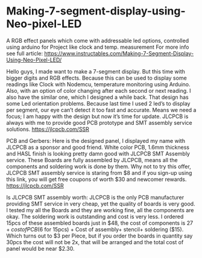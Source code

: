 # Making-7-segment-display-using-Neo-pixel-LED
A RGB effect panels which come with addressable led options, controlled using arduino for Project like clock and temp. measurement
For more info see full article: https://www.instructables.com/Making-7-Segment-Display-Using-Neo-Pixel-LED/

Hello guys, I made want to make a 7-segment display. But this time with bigger digits and RGB effects. Because this can be used to display some readings like Clock with Nodemcu, temperature monitoring using Arduino. Also, with an option of color changing after each second or next reading. I also have the similar one, which I designed a while back. That design has some Led orientation problems.
Because last time I used 2 led’s to display per segment, our eye can’t detect it too fast and accurate. Means we need a focus; I am happy with the design but now it’s time for update. JLCPCB is always with me to provide good PCB prototype and SMT assembly service solutions. https://jlcpcb.com/SSR

PCB and Gerbers:
Here is the designed panel, I displayed my name with JLCPCB as a sponsor and good friend.
White color PCB, 1.6mm thickness and HASL finish is looking pretty damn good with JLCPCB SMT Assembly service. These Boards are fully assembled by JLCPCB, means all the components and soldering work is done by them. Why not to try this offer, JLCPCB SMT assembly service is staring from $8 and if you sign-up using this link, you will get free coupons of worth $30 and newcomer rewards. https://jlcpcb.com/SSR

Is JLCPCB SMT assembly worth:
JLCPCB is the only PCB manufacturer providing SMT service in very cheap, yet the quality of boards is very good. I tested my all the Boards and they are working fine, all the components are okay. The soldering work is outstanding and cost is very less.
I ordered 15pcs of these assembled boards just in $48, the cost of components is $27 + cost of PCB ($6 for 15pcs) + Cost of assembly+ stencil+ soldering ($15). Which turns out to $3 per Piece, but if you order the boards in quantity say 30pcs the cost will not be 2x, that will be arranged and the total cost of panel would be near $2.30.
